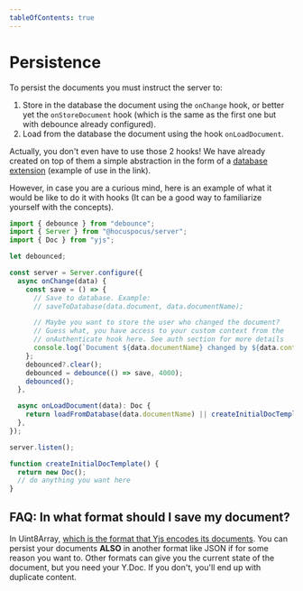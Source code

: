 ```yaml
---
tableOfContents: true
---
```


# Persistence

To persist the documents you must instruct the server to:

1. Store in the database the document using the `onChange` hook, or better yet the `onStoreDocument` hook (which is the same as the first one but with debounce already configured).
2. Load from the database the document using the hook `onLoadDocument`.

Actually, you don't even have to use those 2 hooks! We have already created on top of them a simple abstraction in the form of a [database extension](https://tiptap.dev/hocuspocus/server/database-extensions) (example of use in the link).

However, in case you are a curious mind, here is an example of what it would be like to do it with hooks (It can be a good way to familiarize yourself with the concepts).

```ts
import { debounce } from "debounce";
import { Server } from "@hocuspocus/server";
import { Doc } from "yjs";

let debounced;

const server = Server.configure({
  async onChange(data) {
    const save = () => {
      // Save to database. Example:
      // saveToDatabase(data.document, data.documentName);

      // Maybe you want to store the user who changed the document?
      // Guess what, you have access to your custom context from the
      // onAuthenticate hook here. See auth section for more details
      console.log(`Document ${data.documentName} changed by ${data.context.user.name}`);
    };
    debounced?.clear();
    debounced = debounce(() => save, 4000);
    debounced();
  },

  async onLoadDocument(data): Doc {
    return loadFromDatabase(data.documentName) || createInitialDocTemplate();
  },
});

server.listen();

function createInitialDocTemplate() {
  return new Doc();
  // do anything you want here
}
```

## FAQ: In what format should I save my document?

In Uint8Array, [which is the format that Yjs encodes its documents](https://docs.yjs.dev/api/document-updates).
You can persist your documents **ALSO** in another format like JSON if for some reason you want to.
Other formats can give you the current state of the document, but you need your Y.Doc. If you don't, you'll end up with duplicate content.
